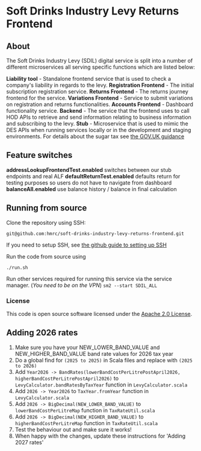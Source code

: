 
# Soft Drinks Industry Levy Returns Frontend

## About
The Soft Drinks Industry Levy (SDIL) digital service is split into a number of different microservices all serving specific functions which are listed below:

**Liability tool** - Standalone frontend service that is used to check a company's liability in regards to the levy.
**Registration Frontend** - The initial subscription registration service.
**Returns Frontend** - The returns journey frontend for the service.
**Variations Frontend** - Service to submit variations on registration and returns functionalities.
**Accounts Frontend** - Dashboard functionality service.
**Backend** - The service that the frontend uses to call HOD APIs to retrieve and send information relating to business information and subscribing to the levy.
**Stub** - Microservice that is used to mimic the DES APIs when running services locally or in the development and staging environments.
For details about the sugar tax see [the GOV.UK guidance](https://www.gov.uk/guidance/soft-drinks-industry-levy)

## Feature switches
**addressLookupFrontendTest.enabled** switches between  our stub endpoints and real ALF
**defaultReturnTest.enabled** defaults return for testing purposes so users do not have to navigate from dashboard
**balanceAll.enabled** use balance history / balance in final calculation
## Running from source
Clone the repository using SSH:

`git@github.com:hmrc/soft-drinks-industry-levy-returns-frontend.git`

If you need to setup SSH, see [the github guide to setting up SSH](https://help.github.com/articles/adding-a-new-ssh-key-to-your-github-account/)

Run the code from source using

`./run.sh`

Run other services required for running this service via the service manager. (*You need to be on the VPN*)
`sm2 --start SDIL_ALL`

### License

This code is open source software licensed under the [Apache 2.0 License]("http://www.apache.org/licenses/LICENSE-2.0.html").


## Adding 2026 rates
1. Make sure you have your NEW_LOWER_BAND_VALUE and NEW_HIGHER_BAND_VALUE band rate values for 2026 tax year
2. Do a global find for `(2025 to 2025)` in Scala files and replace with `(2025 to 2026)`
3. Add `Year2026 -> BandRates(lowerBandCostPerLitrePostApril2026, higherBandCostPerLitrePostApril2026)` to `LevyCalculator.bandRatesByTaxYear` function in `LevyCalculator.scala` 
4. Add `2026 -> Year2026` to `TaxYear.fromYear` function in `LevyCalculator.scala`
5. Add `2026 -> BigDecimal(NEW_LOWER_BAND_VALUE)` to `lowerBandCostPerLitreMap` function in `TaxRateUtil.scala`
6. Add `2026 -> BigDecimal(NEW_HIGHER_BAND_VALUE)` to `higherBandCostPerLitreMap` function in `TaxRateUtil.scala`
7. Test the behaviour out and make sure it works!
8. When happy with the changes, update these instructions for 'Adding 2027 rates'